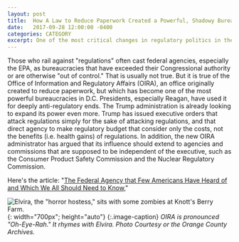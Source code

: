 ```yaml
---
layout: post
title:  How A Law to Reduce Paperwork Created a Powerful, Shadowy Bureaucracy that Anti-Regulation Zealots Love
date:   2017-09-28 12:00:00 -0400
categories: CATEGORY
excerpt: One of the most critical changes in regulatory politics in the last forty years has been the rising power of the Office of Information and Regulatory Affairs (OIRA). Most Americans have never heard of it, even though it deeply affects their lives through its often anti-regulatory actions. I give an overview of OIRA's history, and its potentially scary future, in this article for the <i>Washington Post</i>. I also point out OIRA rhymes with Elvira. <br> <img src="images/elvira-crop.jpg" style="width:700px; height:auto">
---
```


Those who rail against "regulations" often cast federal agencies, especially the EPA, as bureaucracies that have exceeded their Congressional authority or are otherwise "out of control." That is usually not true. But it is true of the Office of Information and Regulatory Affairs (OIRA), an office originally created to reduce paperwork, but which has become one of the most powerful bureaucracies in D.C. Presidents, especially Reagan, have used it for deeply anti-regulatory ends. The Trump administration is already looking to expand its power even more. Trump has issued executive orders that attack regulations simply for the sake of attacking regulations, and that direct agency to make regulatory budget that consider only the costs, not the benefits (i.e. health gains) of regulations. In addition, the new OIRA administrator has argued that its influence should extend to agencies and commissions that are supposed to be independent of the executive, such as the Consumer Product Safety Commission and the Nuclear Regulatory Commission.

Here's the article: "[The Federal Agency that Few Americans Have Heard of and Which We All Should Need to Know](https://www.washingtonpost.com/news/made-by-history/wp/2017/09/28/the-federal-agency-that-few-americans-have-heard-of-and-which-we-all-need-to-know),"

![Elvira, the "horror hostess," sits with some zombies at Knott's Berry Farm.]({{site.github.url}}/images/elvira.jpg){: width="700px"; height="auto"}
{:.image-caption}
*OIRA is pronounced "Oh-Eye-Rah." It rhymes with Elvira. Photo Courtesy or the Orange County Archives.*
